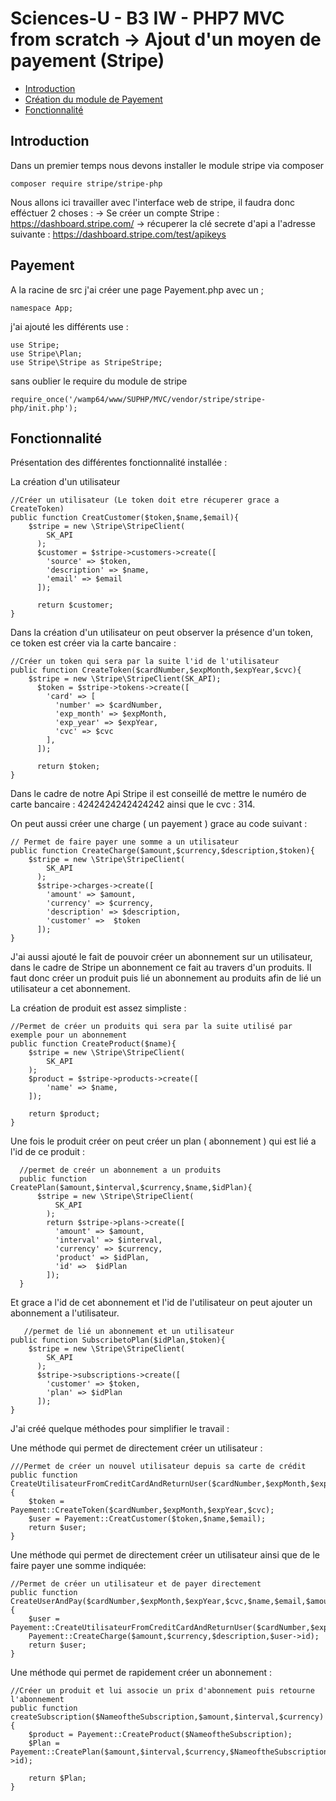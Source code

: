 # Sciences-U - B3 IW - PHP7 MVC from scratch -> Ajout d'un moyen de payement (Stripe)

- [Introduction ](#Introduction)
- [Création du module de Payement ](#Payement)
- [Fonctionnalité ](#Fonctionnalité)


## Introduction

Dans un premier temps nous devons installer le module stripe via composer 

`composer require stripe/stripe-php`

Nous allons ici travailler avec l'interface web de stripe, il faudra donc efféctuer 2 choses : 
  -> Se créer un compte Stripe  : https://dashboard.stripe.com/
  -> récuperer la clé secrete d'api a l'adresse suivante : https://dashboard.stripe.com/test/apikeys
  
 
  
## Payement
A la racine de src j'ai créer une page Payement.php avec un ;
 
 `namespace App;`
 
 j'ai ajouté les différents use : 
 
  ```
  use Stripe;
  use Stripe\Plan;
  use Stripe\Stripe as StripeStripe;
  ```
  
  sans oublier le require  du module de stripe
  
  `require_once('/wamp64/www/SUPHP/MVC/vendor/stripe/stripe-php/init.php');`
 
## Fonctionnalité

Présentation des différentes fonctionnalité installée : 

La création d'un utilisateur 



    //Créer un utilisateur (Le token doit etre récuperer grace a CreateToken)
    public function CreatCustomer($token,$name,$email){
        $stripe = new \Stripe\StripeClient(
            SK_API
          );
          $customer = $stripe->customers->create([
            'source' => $token,
            'description' => $name,
            'email' => $email
          ]);

          return $customer;
    }
    


Dans la création d'un utilisateur on peut observer la présence d'un token, ce token est créer via la carte bancaire : 



    //Créer un token qui sera par la suite l'id de l'utilisateur
    public function CreateToken($cardNumber,$expMonth,$expYear,$cvc){
        $stripe = new \Stripe\StripeClient(SK_API);
          $token = $stripe->tokens->create([
            'card' => [
              'number' => $cardNumber,
              'exp_month' => $expMonth,
              'exp_year' => $expYear,
              'cvc' => $cvc
            ],
          ]);

          return $token;
    }
    


Dans le cadre de notre Api Stripe il est conseillé de mettre le numéro de carte bancaire : 4242424242424242 ainsi que le cvc : 314.

On peut aussi créer une charge ( un payement ) grace au code suivant : 



    // Permet de faire payer une somme a un utilisateur
    public function CreateCharge($amount,$currency,$description,$token){
        $stripe = new \Stripe\StripeClient(
            SK_API
          );
          $stripe->charges->create([
            'amount' => $amount,
            'currency' => $currency,
            'description' => $description,
            'customer' =>  $token
          ]);
    }
    


J'ai aussi ajouté le fait de pouvoir créer un abonnement sur un utilisateur, dans le cadre de Stripe un abonnement ce fait au travers d'un produits. Il faut donc créer un produit puis lié un abonnement au produits afin de lié un utilisateur a cet abonnement.

La création de produit est assez simpliste :



    //Permet de créer un produits qui sera par la suite utilisé par exemple pour un abonnement
    public function CreateProduct($name){
        $stripe = new \Stripe\StripeClient(
            SK_API
        );
        $product = $stripe->products->create([
            'name' => $name,
        ]);

        return $product;
    }
    


Une fois le produit créer on peut créer un plan ( abonnement ) qui est lié a l'id de ce produit : 


      //permet de creér un abonnement a un produits
      public function CreatePlan($amount,$interval,$currency,$name,$idPlan){
          $stripe = new \Stripe\StripeClient(
              SK_API
            );
            return $stripe->plans->create([
              'amount' => $amount,
              'interval' => $interval,
              'currency' => $currency,
              'product' => $idPlan,
              'id' =>  $idPlan
            ]);
      }
    
   
   Et grace a l'id de cet abonnement et l'id de l'utilisateur on peut ajouter un abonnement a l'utilisateur.
   
  
   
       //permet de lié un abonnement et un utilisateur
    public function SubscribetoPlan($idPlan,$token){
        $stripe = new \Stripe\StripeClient(
            SK_API
          );
          $stripe->subscriptions->create([
            'customer' => $token,
            'plan' => $idPlan
          ]);
    }
    


J'ai créé quelque méthodes pour simplifier le travail : 

Une méthode qui permet de directement créer un utilisateur :



    ///Permet de créer un nouvel utilisateur depuis sa carte de crédit
    public function CreateUtilisateurFromCreditCardAndReturnUser($cardNumber,$expMonth,$expYear,$cvc,$name,$email){
        $token = Payement::CreateToken($cardNumber,$expMonth,$expYear,$cvc);
        $user = Payement::CreatCustomer($token,$name,$email);
        return $user;
    }



Une méthode qui permet de directement créer un utilisateur ainsi que de le faire payer une somme indiquée:



    //Permet de créer un utilisateur et de payer directement
    public function CreateUserAndPay($cardNumber,$expMonth,$expYear,$cvc,$name,$email,$amount,$currency,$description){
        $user = Payement::CreateUtilisateurFromCreditCardAndReturnUser($cardNumber,$expMonth,$expYear,$cvc,$name,$email);
        Payement::CreateCharge($amount,$currency,$description,$user->id);
        return $user;
    }
    


Une méthode qui permet de rapidement créer un abonnement : 



    //Créer un produit et lui associe un prix d'abonnement puis retourne l'abonnement
    public function createSubscription($NameoftheSubscription,$amount,$interval,$currency){
        $product = Payement::CreateProduct($NameoftheSubscription);
        $Plan = Payement::CreatePlan($amount,$interval,$currency,$NameoftheSubscription,$product->id);

        return $Plan;
    }
    
    

